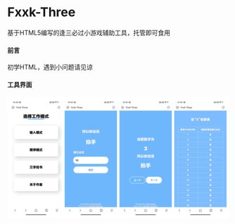 # Fxxk-Three

基于HTML5编写的逢三必过小游戏辅助工具，托管即可食用

#### 前言

初学HTML，遇到小问题请见谅

#### **工具界面**

[![](https://github.com/VenenoSix24/Fxxk-Three/blob/main/Intro%20pic.jpg?raw=true)](https://github.com/VenenoSix24/Fxxk-Three/blob/main/Intro%20pic.jpg?raw=true)
